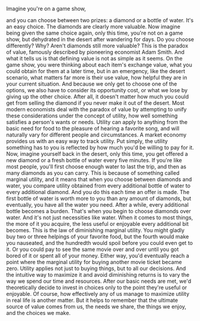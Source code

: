 
Imagine you&#39;re on a game show,

and you can choose between two prizes:
a diamond
or a bottle of water.
It&#39;s an easy choice.
The diamonds are clearly more valuable.
Now imagine being given 
the same choice again,
only this time, you&#39;re not on a game show,
but dehydrated in the desert 
after wandering for days.
Do you choose differently?
Why? Aren&#39;t diamonds still more valuable?
This is the paradox of value,
famously described 
by pioneering economist Adam Smith.
And what it tells us is that defining 
value is not as simple as it seems.
On the game show, you were thinking about
each item&#39;s exchange value,
what you could obtain for them
at a later time,
but in an emergency,
like the desert scenario,
what matters far more is their use value,
how helpful they are 
in your current situation.
And because we only get to choose
one of the options,
we also have to consider 
its opportunity cost,
or what we lose by giving up
the other choice.
After all, it doesn&#39;t matter how much
you could get from selling the diamond
if you never make it out of the desert.
Most modern economists deal with
the paradox of value
by attempting 
to unify these considerations
under the concept of utility,
how well something satisfies
a person&#39;s wants or needs.
Utility can apply to anything
from the basic need for food
to the pleasure of hearing 
a favorite song,
and will naturally vary 
for different people and circumstances.
A market economy provides us
with an easy way to track utility.
Put simply, the utility 
something has to you
is reflected by how much you&#39;d be
willing to pay for it.
Now, imagine yourself back in the desert,
only this time, you get offered 
a new diamond or a fresh bottle of water
every five minutes.
If you&#39;re like most people, you&#39;ll first
choose enough water to last the trip,
and then as many diamonds
as you can carry.
This is because of something called
marginal utility,
and it means that when you choose
between diamonds and water,
you compare utility obtained
from every additional bottle of water
to every additional diamond.
And you do this each time
an offer is made.
The first bottle of water is worth more
to you than any amount of diamonds,
but eventually, 
you have all the water you need.
After a while, every additional bottle
becomes a burden.
That&#39;s when you begin to choose
diamonds over water.
And it&#39;s not just necessities like water.
When it comes to most things,
the more of it you acquire,
the less useful or enjoyable
every additional bit becomes.
This is the law of diminishing
marginal utility.
You might gladly buy two or three
helpings of your favorite food,
but the fourth would 
make you nauseated,
and the hundredth would spoil
before you could even get to it.
Or you could pay to see the same movie
over and over until you got bored of it
or spent all of your money.
Either way, 
you&#39;d eventually reach a point
where the marginal utility for buying
another movie ticket became zero.
Utility applies not just to buying things,
but to all our decisions.
And the intuitive way to maximize it
and avoid diminishing returns
is to vary the way we spend
our time and resources.
After our basic needs are met,
we&#39;d theoretically decide 
to invest in choices
only to the point they&#39;re useful
or enjoyable.
Of course, how effectively any of us
manage to maximize utility in real life
is another matter.
But it helps to remember that the
ultimate source of value comes from us,
the needs we share,
the things we enjoy,
and the choices we make.

